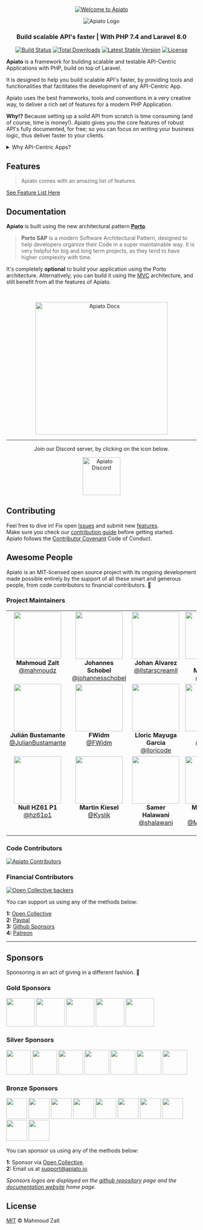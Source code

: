 <p align="center">
	<a href="http://apiato.io">
		<img alt="Welcome to Apiato"
			 src="https://readme-typing-svg.herokuapp.com/?lines=Welcome+to+Apiato&center=true&width=550&height=70">
	</a>
</p>

<p align="center">
   <img src="https://github.com/apiato/documentation/blob/master/images/apiato.jpg" alt="Apiato Logo"/>
</p>

<h3 align="center">Build scalable API's faster | With PHP 7.4 and Laravel 8.0</h3>

<p align="center">
<a href="https://travis-ci.org/apiato/apiato"><img src="https://travis-ci.org/apiato/apiato.svg" alt="Build Status"></a>
<a href="https://packagist.org/packages/apiato/apiato"><img src="https://img.shields.io/packagist/dt/apiato/apiato" alt="Total Downloads"></a>
<a href="https://packagist.org/packages/apiato/apiato"><img src="https://img.shields.io/packagist/v/apiato/apiato" alt="Latest Stable Version"></a>
<a href="https://github.com/apiato/apiato"><img src="https://img.shields.io/github/license/apiato/apiato" alt="License"></a>
</p>

<a name="Introduction"></a>

**Apiato** is a framework for building scalable and testable API-Centric Applications with PHP, build on top of Laravel.

It is designed to help you build scalable API's faster, by providing tools and functionalities that facilitates the development of any API-Centric App.

Apiato uses the best frameworks, tools and conventions in a very creative way, to deliver a rich set of features for a modern PHP Application.

**Why!?** Because setting up a solid API from scratch is time consuming (and of course, time is money!).
Apiato gives you the core features of robust API's fully documented, for free; so you can focus on writing your business logic, thus deliver faster to your clients.

<details>
    <summary>Why API-Centric Apps?</summary>

    Today we’re living in a digital era, where almost everything is connected to the Internet.
    
    Building cross-devices applications is becoming a must. And to do it, you need APIs (Application Programing Interfaces).
    
    Web developers are used to serve HTML pages directly from the Backend. However, this traditional method has many disadvantages nowadays.
    
    API's can serve anything and everything (Mobile Apps, Web Apps, Smart TVs, Smart Watches,...).
    As well as, it can be exposed to the world allowing developers to interact with your Application and help growing your business.
    
    API-Centric Apps allows Frontend (Web + Mobile) and Backend developers to work on their codes in parallel. 
    After the Frontend Apps are ready they get attached to the Backend (API-Centric) code to start functioning. 
    This leads to zero decoupling between the Frontend and the Backend code and also removes the dependencies. 
    The API documentation acts as the contract between both sides during the development life cycle of all the Apps.

</details>

<a name="Features"></a>
## Features

> Apiato comes with an amazing list of features.

[See Feature List Here](http://apiato.io/)

<a name="Documentation"></a>
## Documentation

**Apiato** is built using the new architectural pattern **[Porto](https://github.com/Mahmoudz/Porto)**.
> **Porto SAP** is a modern Software Architectural Pattern, designed to help developers organize their Code in a super maintainable way. It is very helpful for big and long term projects, as they tend to have higher complexity with time.

It's completely **optional** to build your application using the Porto architecture.
Alternatively, you can build it using the [MVC](http://apiato.io/docs/getting-started/software-architectural-patterns#mvc-introduction) architecture, and still benefit from all the features of Apiato.

<br>

<p align="center">
	<a href="http://apiato.io/docs/">
	   <img src="https://github.com/apiato/documentation/blob/master/images/documentation-button.png" width=350px" alt="Apiato Docs"/>
	</a>
</p>

---

<p align="center">Join our Discord server, by clicking on the icon below.</p>


<p align="center">
	<a href="https://discord.gg/ryPcV4KM5k">
        <img src="https://github.com/apiato/documentation/blob/master/images/discord-apiato-icon.png" width=100px" alt="Apiato Discord"/>
	</a>
</p>

<a name="Contributors"></a>

## Contributing

Feel free to dive in! Fix open [Issues](https://github.com/apiato/apiato/issues/) and submit new [features](https://github.com/apiato/apiato/pulls?q=is%3Apr+is%3Aopen+sort%3Aupdated-desc).
<br>
Make sure you check our [contribution guide](http://apiato.io/docs/general/contribution-guide/) before getting started.
<br>
Apiato follows the [Contributor Covenant](https://www.contributor-covenant.org/version/1/4/code-of-conduct) Code of Conduct.

## Awesome People

Apiato is an MIT-licensed open source project with its ongoing development made possible entirely by the support of all these smart and generous people, from code contributors to financial contributors. 💜

### Project Maintainers

<table>
  <tbody>
     <tr>
        <td align="center" valign="top">
            <img width="125" height="125" src="https://github.com/mahmoudz.png?s=150">
            <br>
            <strong>Mahmoud Zalt</strong>
            <br>
            <a href="https://github.com/Mahmoudz">@mahmoudz</a>
        </td>
        <td align="center" valign="top">
            <img width="125" height="125" src="https://github.com/johannesschobel.png?s=150">
            <br>
            <strong> Johannes Schobel </strong>
            <br>
            <a href="https://github.com/johannesschobel">@johannesschobel</a>
        </td>
        <td align="center" valign="top">
            <img width="125" height="125" src="https://github.com/llstarscreamll.png?s=150">
            <br>
            <strong>Johan Alvarez</strong>
            <br>
            <a href="https://github.com/llstarscreamll">@llstarscreamll</a>
        </td>
               <td align="center" valign="top">
            <img width="125" height="125" src="https://github.com/zmaren.png?s=150">
            <br>
            <strong>Zeljko Marenovic</strong>
            <br>
            <a href="https://github.com/zmaren">@zmaren</a>
        </td>
        <td align="center" valign="top">
            <img width="125" height="125" src="https://github.com/rdehnhardt.png?s=150">
            <br>
            <strong>Renato Dehnhardt</strong>
            <br>
            <a href="https://github.com/rdehnhardt">@rdehnhardt</a>
        </td>
     </tr>
     <tr>
        <td align="center" valign="top">
            <img width="125" height="125" src="https://github.com/JulianBustamante.png?s=150">
            <br>
            <strong>Julián Bustamante</strong>
            <br>
            <a href="https://github.com/JulianBustamante">@JulianBustamante</a>
        </td>
        <td align="center" valign="top">
            <img width="125" height="125" src="https://github.com/fwidm.png?s=150">
            <br>
            <strong>FWidm</strong>
            <br>
            <a href="https://github.com/FWidm">@FWidm</a>
        </td>
        <td align="center" valign="top">
            <img width="125" height="125" src="https://github.com/lloricode.png?s=150">
            <br>
            <strong>Lloric Mayuga Garcia</strong>
            <br>
            <a href="https://github.com/lloricode">@lloricode</a>
        </td>
        <td align="center" valign="top">
            <img width="125" height="125" src="https://github.com/jlorente.png?s=150">
            <br>
            <strong>Pepe</strong>
            <br>
            <a href="https://github.com/jlorente">@jlorente</a>
        </td>
        <td align="center" valign="top">
            <img width="125" height="125" src="https://github.com/deviouspk.png?s=150">
            <br>
            <strong>Arthur Vandenberghe</strong>
            <br>
            <a href="https://github.com/deviouspk">@deviouspk</a>
        </td>
     </tr>
	  <tr>    
        <td align="center" valign="top">
            <img width="125" height="125" src="https://github.com/hz61p1.png?s=150">
            <br>
            <strong>Null HZ61 P1</strong>
            <br>
            <a href="https://github.com/hz61p1">@hz61p1</a>
        </td>
        <td align="center" valign="top">
            <img width="125" height="125" src="https://github.com/Kyslik.png?s=150">
            <br>
            <strong>Martin Kiesel</strong>
            <br>
            <a href="https://github.com/Kyslik">@Kyslik</a>
        </td>
         <td align="center" valign="top">
            <img width="125" height="125" src="https://github.com/shalawani.png?s=150">
            <br>
            <strong>Samer Halawani</strong>
            <br>
            <a href="https://github.com/shalawani">@shalawani</a>
        </td>
         <td align="center" valign="top">
            <img width="125" height="125" src="https://github.com/mohammad-alavi.png?s=150">
            <br>
            <strong>Mohammad Alavi</strong>
            <br>
            <a href="https://github.com/mohammad-alavi">@Mohammad-Alavi</a>
        </td>
          <td align="center" valign="top">
            <img width="125" height="125" src="https://github.com/moslem-deris.png?s=150">
            <br>
            <strong>Moslem Deris</strong>
            <br>
            <a href="https://github.com/moslem-deris">@moslem-deris</a>
          </td>
        </tr>
  </tbody>
</table>


### Code Contributors

[![Apiato Contributors][contributors-src]][contributors-href]

### Financial Contributors

[![Open Collective backers][backers-src]][backers-href]

You can support us using any of the methods below:

<b>1:</b> [Open Collective](https://opencollective.com/apiato/contribute)
<br>
<b>2:</b> [Paypal](https://paypal.me/mzmmzz)
<br>
<b>3:</b> [Github Sponsors](https://github.com/sponsors/Mahmoudz)
<br>
<b>4:</b> [Patreon](https://www.patreon.com/zalt)

---


## Sponsors

Sponsoring is an act of giving in a different fashion. 🌱

### Gold Sponsors

<p align="center">

<a href="https://opencollective.com/apiato/tiers/gold-sponsors/0/website" target="_blank"><img src="https://opencollective.com/apiato/tiers/gold-sponsors/0/avatar.svg?button=false&isActive=true" height="75px"></a>
<a href="https://opencollective.com/apiato/tiers/gold-sponsors/1/website" target="_blank"><img src="https://opencollective.com/apiato/tiers/gold-sponsors/1/avatar.svg?button=false&isActive=true" height="75px"></a>
<a href="https://opencollective.com/apiato/tiers/gold-sponsors/2/website" target="_blank"><img src="https://opencollective.com/apiato/tiers/gold-sponsors/2/avatar.svg?button=false&isActive=true" height="75px"></a>
<a href="https://opencollective.com/apiato/tiers/gold-sponsors/3/website" target="_blank"><img src="https://opencollective.com/apiato/tiers/gold-sponsors/3/avatar.svg?button=false&isActive=true" height="75px"></a>
<a href="https://opencollective.com/apiato/tiers/gold-sponsors/4/website" target="_blank"><img src="https://opencollective.com/apiato/tiers/gold-sponsors/4/avatar.svg?button=false&isActive=true" height="75px"></a>

</p>

### Silver Sponsors

<p align="center">

<a href="https://opencollective.com/apiato/tiers/silver-sponsors/0/website" target="_blank"><img src="https://opencollective.com/apiato/tiers/silver-sponsors/0/avatar.svg?button=false&isActive=true" height="65px"></a>
<a href="https://opencollective.com/apiato/tiers/silver-sponsors/1/website" target="_blank"><img src="https://opencollective.com/apiato/tiers/silver-sponsors/1/avatar.svg?button=false&isActive=true" height="65px"></a>
<a href="https://opencollective.com/apiato/tiers/silver-sponsors/2/website" target="_blank"><img src="https://opencollective.com/apiato/tiers/silver-sponsors/2/avatar.svg?button=false&isActive=true" height="65px"></a>
<a href="https://opencollective.com/apiato/tiers/silver-sponsors/3/website" target="_blank"><img src="https://opencollective.com/apiato/tiers/silver-sponsors/3/avatar.svg?button=false&isActive=true" height="65px"></a>
<a href="https://opencollective.com/apiato/tiers/silver-sponsors/4/website" target="_blank"><img src="https://opencollective.com/apiato/tiers/silver-sponsors/4/avatar.svg?button=false&isActive=true" height="65px"></a>
<a href="https://opencollective.com/apiato/tiers/silver-sponsors/5/website" target="_blank"><img src="https://opencollective.com/apiato/tiers/silver-sponsors/5/avatar.svg?button=false&isActive=true" height="65px"></a>
<a href="https://opencollective.com/apiato/tiers/silver-sponsors/6/website" target="_blank"><img src="https://opencollective.com/apiato/tiers/silver-sponsors/6/avatar.svg?button=false&isActive=true" height="65px"></a>

</p>

### Bronze Sponsors

<p align="center">

<a href="https://opencollective.com/apiato/tiers/bronze-sponsors/0/website" target="_blank"><img src="https://opencollective.com/apiato/tiers/bronze-sponsors/0/avatar.svg?button=false&isActive=true" height="55px"></a>
<a href="https://opencollective.com/apiato/tiers/bronze-sponsors/1/website" target="_blank"><img src="https://opencollective.com/apiato/tiers/bronze-sponsors/1/avatar.svg?button=false&isActive=true" height="55px"></a>
<a href="https://opencollective.com/apiato/tiers/bronze-sponsors/2/website" target="_blank"><img src="https://opencollective.com/apiato/tiers/bronze-sponsors/2/avatar.svg?button=false&isActive=true" height="55px"></a>
<a href="https://opencollective.com/apiato/tiers/bronze-sponsors/3/website" target="_blank"><img src="https://opencollective.com/apiato/tiers/bronze-sponsors/3/avatar.svg?button=false&isActive=true" height="55px"></a>
<a href="https://opencollective.com/apiato/tiers/bronze-sponsors/4/website" target="_blank"><img src="https://opencollective.com/apiato/tiers/bronze-sponsors/4/avatar.svg?button=false&isActive=true" height="55px"></a>
<a href="https://opencollective.com/apiato/tiers/bronze-sponsors/5/website" target="_blank"><img src="https://opencollective.com/apiato/tiers/bronze-sponsors/5/avatar.svg?button=false&isActive=true" height="55px"></a>
<a href="https://opencollective.com/apiato/tiers/bronze-sponsors/6/website" target="_blank"><img src="https://opencollective.com/apiato/tiers/bronze-sponsors/6/avatar.svg?button=false&isActive=true" height="55px"></a>
<a href="https://opencollective.com/apiato/tiers/bronze-sponsors/7/website" target="_blank"><img src="https://opencollective.com/apiato/tiers/bronze-sponsors/7/avatar.svg?button=false&isActive=true" height="55px"></a>
<a href="https://opencollective.com/apiato/tiers/bronze-sponsors/8/website" target="_blank"><img src="https://opencollective.com/apiato/tiers/bronze-sponsors/8/avatar.svg?button=false&isActive=true" height="55px"></a>
<a href="https://opencollective.com/apiato/tiers/bronze-sponsors/9/website" target="_blank"><img src="https://opencollective.com/apiato/tiers/bronze-sponsors/9/avatar.svg?button=false&isActive=true" height="55px"></a>

</p>

You can sponsor us using any of the methods below:

<b>1:</b> Sponsor via [Open Collective](https://opencollective.com/apiato/contribute/).
<br>
<b>2:</b> Email us at <a href = "mailto: support@apiato.io">support@apiato.io</a>.

*Sponsors logos are displayed on the [github repository](https://github.com/apiato/apiato/) page and the [documentation website](http://apiato.io/docs/) home page.*


<a name="License"></a>
## License

[MIT](https://github.com/apiato/apiato/blob/master/LICENSE) © Mahmoud Zalt


[comment]: # (Open Collective Tiers)

[contributors-src]: https://contrib.rocks/image?repo=apiato/apiato
[contributors-href]: https://github.com/apiato/apiato/graphs/contributors
[backers-src]: https://opencollective.com/apiato/tiers/awesome-backers.svg?width=890&button=false&isActive=true
[backers-href]: https://opencollective.com/apiato#contributors

[gold-sponsors-src]: https://opencollective.com/apiato/tiers/gold-sponsors.svg?avatarHeight=80&width=890&button=false&isActive=true
[gold-sponsors-href]: https://opencollective.com/apiato#contributors
[silver-sponsors-src]: https://opencollective.com/apiato/tiers/silver-sponsors.svg?avatarHeight=64&width=890&button=false&isActive=true
[silver-sponsors-href]: https://opencollective.com/apiato#contributors
[bronze-sponsors-src]: https://opencollective.com/apiato/tiers/bronze-sponsors.svg?avatarHeight=48&width=890&button=false&isActive=true
[bronze-sponsors-href]: https://opencollective.com/apiato#contributors
